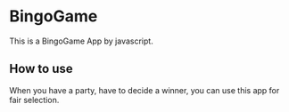 # BingoGame
This is a BingoGame App by javascript.
## How to use
When you have a party, have to decide a winner, you can use this app for fair selection.

